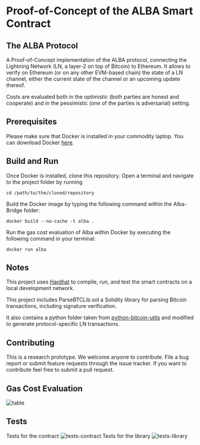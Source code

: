 # Proof-of-Concept of the ALBA Smart Contract

## The ALBA Protocol
A Proof-of-Concept implementation of the ALBA protocol, connecting the Lightning Network (LN, a layer-2 on top of Bitcoin) to Ethereum. It allows to verify on Ethereum (or on any other EVM-based chain) the state of a LN channel, either the current state of the channel or an upcoming update thereof.

Costs are evaluated both in the optimistic (both parties are honest and cooperate) and in the pessimistic (one of the parties is adversarial) setting.  

## Prerequisites

Please make sure that Docker is installed in your commodity laptop. You can download Docker [here](https://docs.docker.com/engine/install/).

## Build and Run

Once Docker is installed, clone this repository. Open a terminal and navigate to the project folder by running 

``` cd /path/to/the/cloned/repository ```

Build the Docker image by typing the following command within the Alba-Bridge folder:

``` docker build --no-cache -t alba . ```

Run the gas cost evaluation of Alba within Docker by executing the following command in your terminal:

``` docker run alba ```

## Notes
This project uses [Hardhat](https://hardhat.org/hardhat-runner/docs/getting-started) to compile, run, and test the smart contracts on a local development network. 

This project includes ParseBTCLib.sol a Solidity library for parsing Bitcoin transactions, including signature verification.

It also contains a python folder taken from [python-bitcoin-utils](https://github.com/karask/python-bitcoin-utils) and modified to generate protocol-specific LN transactions.

## Contributing
This is a research prototype. We welcome anyone to contribute. File a bug report or submit feature requests through the issue tracker. If you want to contribute feel free to submit a pull request.

## Gas Cost Evaluation 
![table](./images/gastable.png)

## Tests 
Tests for the contract
![tests-contract](./images/alba-tests.png)
Tests for the library
![tests-library](./images/tests-library.png)

